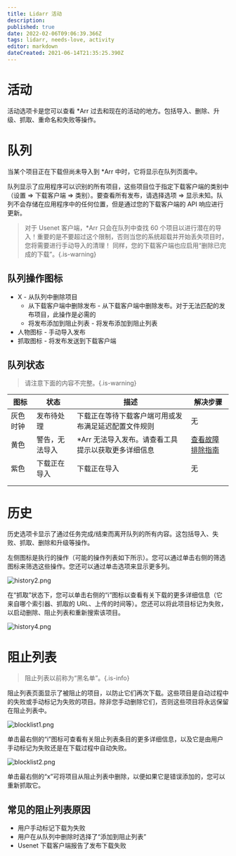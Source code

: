 ```yaml
---
title: Lidarr 活动
description: 
published: true
date: 2022-02-06T09:06:39.366Z
tags: lidarr, needs-love, activity
editor: markdown
dateCreated: 2021-06-14T21:35:25.390Z
---
```


# 活动

活动选项卡是您可以查看 \*Arr 过去和现在的活动的地方。包括导入、删除、升级、抓取、重命名和失败等操作。

# 队列

当某个项目正在下载但尚未导入到 \*Arr 中时，它将显示在队列页面中。

队列显示了应用程序可以识别的所有项目，这些项目位于指定下载客户端的类别中（设置 => 下载客户端 => 类别）。要查看所有发布，请选择选项 => 显示未知。队列不会存储在应用程序中的任何位置，但是通过您的下载客户端的 API 响应进行更新。

> 对于 Usenet 客户端，\*Arr 只会在队列中查找 60 个项目以进行潜在的导入！重要的是不要超过这个限制，否则当您的系统超载并开始丢失项目时，您将需要进行手动导入的清理！
> 同样，您的下载客户端也应启用“删除已完成的下载”。{.is-warning}

## 队列操作图标

- X - 从队列中删除项目
  - 从下载客户端中删除发布 - 从下载客户端中删除发布。对于无法匹配的发布项目，此操作是必需的
  - 将发布添加到阻止列表 - 将发布添加到阻止列表
- 人物图标 - 手动导入发布
- 抓取图标 - 将发布发送到下载客户端

## 队列状态

> 请注意下面的内容不完整。{.is-warning}

| 图标         | 状态                      | 描述                                                                                          | 解决步骤                                                  |
| ------------ | ------------------------- | ----------------------------------------------------------------------------------------------- | --------------------------------------------------------- |
| 灰色时钟     | 发布待处理                | 下载正在等待下载客户端可用或发布满足延迟配置文件规则                                          | 无                                                        |
| 黄色         | 警告，无法导入            | \*Arr 无法导入发布。请查看工具提示以获取更多详细信息                                          | [查看故障排除指南](/lidarr/troubleshooting)               |
| 紫色         | 下载正在导入              | 下载正在导入                                                                                  | 无                                                        |
|              |                           |                                                                                               |                                                           |
|              |                           |                                                                                               |                                                           |

# 历史

历史选项卡显示了通过任务完成/结束而离开队列的所有内容。这包括导入、失败、抓取、删除和升级等操作。

左侧图标是执行的操作（可能的操作列表如下所示）。您可以通过单击右侧的筛选图标来筛选这些操作。您还可以通过单击选项来显示更多列。

![history2.png](/assets/lidarr/history2.png)

在“抓取”状态下，您可以单击右侧的“i”图标以查看有关下载的更多详细信息（它来自哪个索引器、抓取的 URL、上传的时间等）。您还可以将此项目标记为失败，以启动删除、阻止列表和重新搜索该项目。

![history4.png](/assets/lidarr/history4.png)

# 阻止列表

> 阻止列表以前称为“黑名单”。{.is-info}

阻止列表页面显示了被阻止的项目，以防止它们再次下载。这些项目是自动过程中的失败或手动标记为失败的项目。除非您手动删除它们，否则这些项目将永远保留在阻止列表中。

![blocklist1.png](/assets/lidarr/blocklist1.png)

单击最右侧的“i”图标可查看有关阻止列表条目的更多详细信息，以及它是由用户手动标记为失败还是在下载过程中自动失败。

![blocklist2.png](/assets/lidarr/blocklist2.png)

单击最右侧的“x”可将项目从阻止列表中删除，以便如果它是错误添加的，您可以重新抓取它。

## 常见的阻止列表原因

- 用户手动标记下载为失败
- 用户在从队列中删除时选择了“添加到阻止列表”
- Usenet 下载客户端报告了发布下载失败